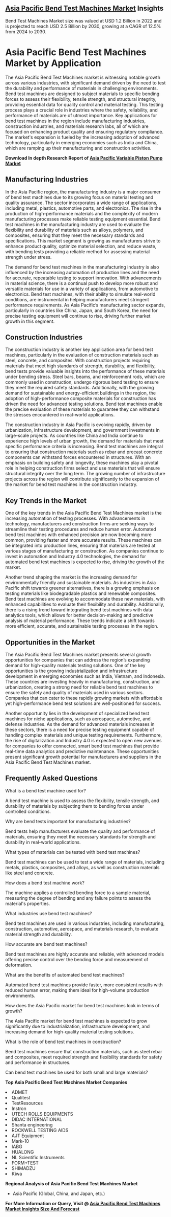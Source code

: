 <h2><a href="https://www.verifiedmarketreports.com/download-sample/?rid=502229&amp;utm_source=Github-Feb&amp;utm_medium=219" target="_blank">Asia Pacific Bend Test Machines Market</a> Insights</h2><p>Bend Test Machines Market size was valued at USD 1.2 Billion in 2022 and is projected to reach USD 2.5 Billion by 2030, growing at a CAGR of 12.5% from 2024 to 2030.</p><p><h1>Asia Pacific Bend Test Machines Market by Application</h1> <p>The Asia Pacific Bend Test Machines market is witnessing notable growth across various industries, with significant demand driven by the need to test the durability and performance of materials in challenging environments. Bend test machines are designed to subject materials to specific bending forces to assess their flexibility, tensile strength, and structural integrity, providing essential data for quality control and material testing. This testing process plays a crucial role in industries where the safety, reliability, and performance of materials are of utmost importance. Key applications for bend test machines in the region include manufacturing industries, construction industries, and materials research labs, all of which are focused on enhancing product quality and ensuring regulatory compliance. The market's expansion is fueled by the increasing adoption of advanced technology, particularly in emerging economies such as India and China, which are ramping up their manufacturing and construction activities. <p><strong>Download In depth Research Report of <a href="https://www.verifiedmarketreports.com/download-sample/?rid=236118&amp;utm_source=Pulse-Dec&amp;utm_medium=219" target="_blank">Asia Pacific Variable Piston Pump Market</a></strong></p></p> <h2>Manufacturing Industries</h2> <p>In the Asia Pacific region, the manufacturing industry is a major consumer of bend test machines due to its growing focus on material testing and quality assurance. The sector incorporates a wide range of applications, including metal, plastics, automotive parts, and electronics. The rise in the production of high-performance materials and the complexity of modern manufacturing processes make reliable testing equipment essential. Bend test machines in the manufacturing industry are used to evaluate the flexibility and durability of materials such as alloys, polymers, and composites, ensuring that they meet the necessary standards and specifications. This market segment is growing as manufacturers strive to enhance product quality, optimize material selection, and reduce waste, with bending tests providing a reliable method for assessing material strength under stress. <p>The demand for bend test machines in the manufacturing industry is also influenced by the increasing automation of production lines and the need for accurate, repeatable testing to support innovation. With advancements in material science, there is a continual push to develop more robust and versatile materials for use in a variety of applications, from automotive to electronics. Bend test machines, with their ability to simulate real-world conditions, are instrumental in helping manufacturers meet stringent performance requirements. As Asia Pacific’s manufacturing sector expands, particularly in countries like China, Japan, and South Korea, the need for precise testing equipment will continue to rise, driving further market growth in this segment.</p> <h2>Construction Industries</h2> <p>The construction industry is another key application area for bend test machines, particularly in the evaluation of construction materials such as steel, concrete, and composites. With construction projects requiring materials that meet high standards of strength, durability, and flexibility, bend tests provide valuable insights into the performance of these materials under bending stress. Steel bars, beams, and reinforcement rods, which are commonly used in construction, undergo rigorous bend testing to ensure they meet the required safety standards. Additionally, with the growing demand for sustainable and energy-efficient buildings in the region, the adoption of high-performance composite materials for construction has driven the need for advanced testing solutions. Bend test machines enable the precise evaluation of these materials to guarantee they can withstand the stresses encountered in real-world applications. <p>The construction industry in Asia Pacific is evolving rapidly, driven by urbanization, infrastructure development, and government investments in large-scale projects. As countries like China and India continue to experience high levels of urban growth, the demand for materials that meet specific performance criteria is increasing. Bend test machines are integral to ensuring that construction materials such as rebar and precast concrete components can withstand forces encountered in structures. With an emphasis on building safety and longevity, these machines play a pivotal role in helping construction firms select and use materials that will ensure structural integrity over the long term. The growing number of infrastructure projects across the region will contribute significantly to the expansion of the market for bend test machines in the construction industry.</p> <h2>Key Trends in the Market</h2> <p>One of the key trends in the Asia Pacific Bend Test Machines market is the increasing automation of testing processes. With advancements in technology, manufacturers and construction firms are seeking ways to streamline their testing procedures and reduce human error. Automated bend test machines with enhanced precision are now becoming more common, providing faster and more accurate results. These machines can be integrated into production lines, ensuring that materials are tested at various stages of manufacturing or construction. As companies continue to invest in automation and Industry 4.0 technologies, the demand for automated bend test machines is expected to rise, driving the growth of the market.</p> <p>Another trend shaping the market is the increasing demand for environmentally friendly and sustainable materials. As industries in Asia Pacific shift towards greener alternatives, there is a growing emphasis on testing materials like biodegradable plastics and renewable composites. Bend test machines are evolving to accommodate these new materials, with enhanced capabilities to evaluate their flexibility and durability. Additionally, there is a rising trend toward integrating bend test machines with data analytics tools, which allows for better decision-making and predictive analysis of material performance. These trends indicate a shift towards more efficient, accurate, and sustainable testing processes in the region.</p> <h2>Opportunities in the Market</h2> <p>The Asia Pacific Bend Test Machines market presents several growth opportunities for companies that can address the region’s expanding demand for high-quality materials testing solutions. One of the key opportunities is the growing industrialization and infrastructure development in emerging economies such as India, Vietnam, and Indonesia. These countries are investing heavily in manufacturing, construction, and urbanization, creating a strong need for reliable bend test machines to ensure the safety and quality of materials used in various sectors. Companies that can cater to these rapidly growing markets with affordable yet high-performance bend test solutions are well-positioned for success.</p> <p>Another opportunity lies in the development of specialized bend test machines for niche applications, such as aerospace, automotive, and defense industries. As the demand for advanced materials increases in these sectors, there is a need for precise testing equipment capable of handling complex materials and unique testing requirements. Furthermore, the rise of digitalization and Industry 4.0 is expected to open new avenues for companies to offer connected, smart bend test machines that provide real-time data analytics and predictive maintenance. These opportunities present significant growth potential for manufacturers and suppliers in the Asia Pacific Bend Test Machines market.</p> <h2>Frequently Asked Questions</h2> <p>What is a bend test machine used for?</p> <p>A bend test machine is used to assess the flexibility, tensile strength, and durability of materials by subjecting them to bending forces under controlled conditions.</p> <p>Why are bend tests important for manufacturing industries?</p> <p>Bend tests help manufacturers evaluate the quality and performance of materials, ensuring they meet the necessary standards for strength and durability in real-world applications.</p> <p>What types of materials can be tested with bend test machines?</p> <p>Bend test machines can be used to test a wide range of materials, including metals, plastics, composites, and alloys, as well as construction materials like steel and concrete.</p> <p>How does a bend test machine work?</p> <p>The machine applies a controlled bending force to a sample material, measuring the degree of bending and any failure points to assess the material's properties.</p> <p>What industries use bend test machines?</p> <p>Bend test machines are used in various industries, including manufacturing, construction, automotive, aerospace, and materials research, to evaluate material strength and durability.</p> <p>How accurate are bend test machines?</p> <p>Bend test machines are highly accurate and reliable, with advanced models offering precise control over the bending force and measurement of deformation.</p> <p>What are the benefits of automated bend test machines?</p> <p>Automated bend test machines provide faster, more consistent results with reduced human error, making them ideal for high-volume production environments.</p> <p>How does the Asia Pacific market for bend test machines look in terms of growth?</p> <p>The Asia Pacific market for bend test machines is expected to grow significantly due to industrialization, infrastructure development, and increasing demand for high-quality material testing solutions.</p> <p>What is the role of bend test machines in construction?</p> <p>Bend test machines ensure that construction materials, such as steel rebar and composites, meet required strength and flexibility standards for safety and performance in structures.</p> <p>Can bend test machines be used for both small and large materials?</p</p><p><strong>Top Asia Pacific Bend Test Machines Market Companies</strong></p><div data-test-id=""><p><li>ADMET</li><li> Qualitest</li><li> TestResources</li><li> Instron</li><li> UTECH ROLLS EQUIPMENTS</li><li> DIDAC INTERNATIONAL</li><li> Shanta engineering</li><li> ROCKWELL TESTING AIDS</li><li> AJT Equipment</li><li> Mark-10</li><li> IABG</li><li> HUALONG</li><li> NL Scientific Instruments</li><li> FORM+TEST</li><li> SHIMADZU</li><li> Kiwa</li></p><div><strong>Regional Analysis of&nbsp;Asia Pacific Bend Test Machines Market</strong></div><ul><li dir="ltr"><p dir="ltr">Asia Pacific (Global, China, and Japan, etc.)</p></li></ul><p><strong>For More Information or Query, Visit @&nbsp;</strong><strong><a href="https://www.verifiedmarketreports.com/product/bend-test-machines-market-size-and-forecast/?utm_source=Github-Feb&amp;utm_medium=219" target="_blank">Asia Pacific Bend Test Machines Market Insights Size And Forecast</a></strong></p></div><h2>&nbsp;</h2><div data-test-id="">&nbsp;</div>

